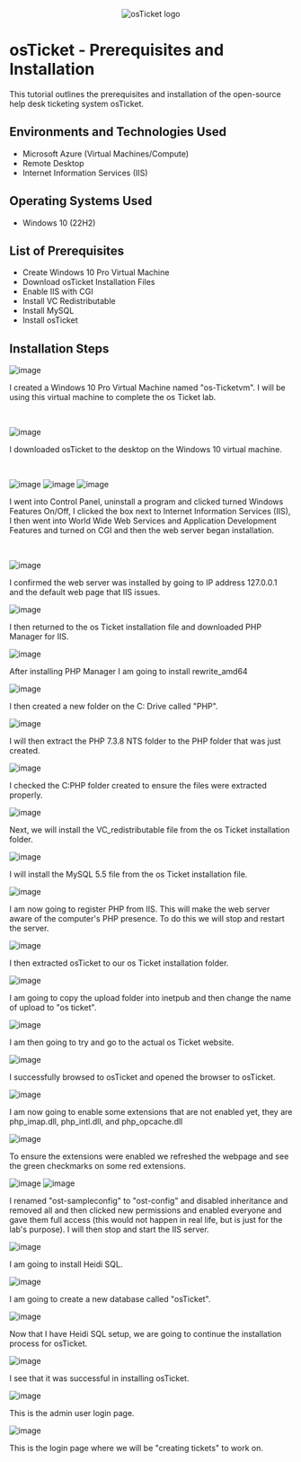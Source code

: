 <p align="center">
<img src="https://i.imgur.com/Clzj7Xs.png" alt="osTicket logo"/>
</p>

<h1>osTicket - Prerequisites and Installation</h1>
This tutorial outlines the prerequisites and installation of the open-source help desk ticketing system osTicket.<br />



<h2>Environments and Technologies Used</h2>

- Microsoft Azure (Virtual Machines/Compute)
- Remote Desktop
- Internet Information Services (IIS)

<h2>Operating Systems Used </h2>

- Windows 10</b> (22H2)

<h2>List of Prerequisites</h2>

- Create Windows 10 Pro Virtual Machine
- Download osTicket Installation Files
- Enable IIS with CGI
- Install VC Redistributable 
- Install MySQL
- Install osTicket

<h2>Installation Steps</h2>

![image](https://github.com/user-attachments/assets/dce7d148-55c0-4055-b112-2caecaea1ab5)

I created a Windows 10 Pro Virtual Machine named "os-Ticketvm". I will be using this virtual machine to complete the os Ticket lab. 
</p>
<br />

![image](https://github.com/user-attachments/assets/7a449eb7-75aa-4609-8975-838f48696486)

I downloaded osTicket to the desktop on the Windows 10 virtual machine. 
</p>
<br />

![image](https://github.com/user-attachments/assets/3204b05d-0014-4f72-a96f-44c64776f2ca)
![image](https://github.com/user-attachments/assets/acf3976f-b4ea-4087-b87b-84a98e3662e7)
![image](https://github.com/user-attachments/assets/981c9f3c-1afe-444d-8fda-c71f70f4a4b8)

I went into Control Panel, uninstall a program and clicked turned Windows Features On/Off, I clicked the box next to Internet Information Services (IIS), I then went into World Wide Web Services and Application Development Features and turned on CGI and then the web server began installation.  
</p>
<br />

![image](https://github.com/user-attachments/assets/0a8a15b5-c90b-4a5c-80d0-dbebc7bc1f8c)

I confirmed the web server was installed by going to IP address 127.0.0.1 and the default web page that IIS issues. 

![image](https://github.com/user-attachments/assets/56fb2673-5111-480b-ac89-f89a1642fe0b)

I then returned to the os Ticket installation file and downloaded PHP Manager for IIS.

![image](https://github.com/user-attachments/assets/d644f58d-1814-4eff-9f1b-78e156517558)

After installing PHP Manager I am going to install rewrite_amd64

![image](https://github.com/user-attachments/assets/4461eb5b-e681-4c04-86d0-83dbc0f4c1ea)

I then created a new folder on the C: Drive called "PHP".

![image](https://github.com/user-attachments/assets/f9ebb0b2-a66e-44b0-b5c1-572fe96b9683)

I will then extract the PHP 7.3.8 NTS folder to the PHP folder that was just created. 

![image](https://github.com/user-attachments/assets/5ff93a8b-16a7-418a-9784-6527f9b62528)

I checked the C:PHP folder created to ensure the files were extracted properly. 

![image](https://github.com/user-attachments/assets/ec320927-549e-4e33-a8f7-d423ac1d6e50)

Next, we will install the VC_redistributable file from the os Ticket installation folder. 

![image](https://github.com/user-attachments/assets/65ec1e55-628e-4c16-af5b-9c7515f3e5bb)

I will install the MySQL 5.5 file from the os Ticket installation file. 

![image](https://github.com/user-attachments/assets/8660bf3e-d800-435d-907f-d38a928687a7)

I am now going to register PHP from IIS. This will make the web server aware of the computer's PHP presence. To do this we will stop and restart the server. 

![image](https://github.com/user-attachments/assets/b2f2394f-f13f-4abd-ae14-3ecf5e09454f)

I then extracted osTicket to our os Ticket installation folder. 

![image](https://github.com/user-attachments/assets/38538cec-bc89-4c82-93a1-5cc2ad2c5ba9)

I am going to copy the upload folder into inetpub and then change the name of upload to "os ticket". 

![image](https://github.com/user-attachments/assets/3a862144-413b-45ea-b989-704fe3b24db8)

I am then going to try and go to the actual os Ticket website.

![image](https://github.com/user-attachments/assets/b51e7a5f-9538-42fa-8689-eeb2a617c48d)

I successfully browsed to osTicket and opened the browser to osTicket. 

![image](https://github.com/user-attachments/assets/8b991a79-44d9-40f3-9306-1ec5f8cf51e0)

I am  now going to enable some extensions that are not enabled yet, they are php_imap.dll,  php_intl.dll, and php_opcache.dll

![image](https://github.com/user-attachments/assets/c4d53009-4485-4c5f-8430-1944eec1b22a)

To ensure the extensions were enabled we refreshed the webpage and see the green checkmarks on some red extensions. 

![image](https://github.com/user-attachments/assets/bc42466b-f24b-49d9-8d29-6981b3ab80af)
![image](https://github.com/user-attachments/assets/8dc8b6c3-b167-414a-882e-568e4a92b78f)

I renamed "ost-sampleconfig" to "ost-config" and disabled inheritance and removed all and then clicked new permissions and enabled everyone and gave them full access (this would not happen in real life, but is just for the lab's purpose). I will then stop and start the IIS server.

![image](https://github.com/user-attachments/assets/ec48d080-9188-4dd5-a909-0d9065e632eb)

I am going to install Heidi SQL.

![image](https://github.com/user-attachments/assets/b3d1dd01-d7be-4c77-a33d-f1cd69cc7093)

I am going to create a new database called "osTicket".

![image](https://github.com/user-attachments/assets/511670c6-ec37-4e6d-b2da-b8c32cc1c094)

Now that I have Heidi SQL setup, we are going to continue the installation process for osTicket. 

![image](https://github.com/user-attachments/assets/db476c65-56f3-44cf-a899-149e7ddbfd04)

I see that it was successful in installing osTicket. 

![image](https://github.com/user-attachments/assets/ed66bbc8-1965-45b9-8c90-062b50d4f40d)

This is the admin user login page. 

![image](https://github.com/user-attachments/assets/e3eed21a-c7de-422a-8012-4da6f801910a)

This is the login page where we will be "creating tickets" to work on. 

